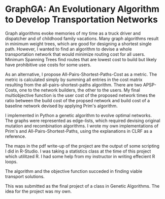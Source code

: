 # GraphGA: An Evolutionary Algorithm to Develop Transportation Networks

Graph algorithms evoke memories of my time as a truck driver and dispatcher and of childhood family vacations.
Many graph algorithms result in minimum weight trees, which are good for designing a shortest single path. However, I wanted
to find an algorithm to devise a whole transportation network that would minimize routing cost for all users. Minimum Spanning
Trees find routes that are lowest cost to build but likely have prohibitive use costs for some users.

As an alternative, I propose All-Pairs-Shortest-Paths-Cost as a metric. The metric is calculated simply by summing all entries in the cost matrix resulting from the all-pairs-shortest-paths algorithm.  There are two APSP-Costs, one to the network builders, 
the other to the users. My final multiobjective function is the user cost of the proposed network times the ratio between the build cost of the propsed network and build cost of a baseline network devised by applying Prim's algorithm.

I implemented in Python a genetic algorithm to evolve optimal networks. The graphs were represented as edge-lists, 
which required devising original mutation and recombination algorithms. I wrote my own implementations of Prim's and
All-Pairs-Shortest-Paths, using the explanations in CLRF as a reference.

The maps in the pdf write-up of the project are the output of some scripting I did in R-Studio. I was taking a statistics
class at the time of this project which utilitzed R. I had some help from my instructor in writing effecient R loops.

The algorithm and the objective function succeded in finding viable transport solutions.

This was submitted as the final project of a class in Genetic Algorithms. The idea for the project was my own.
